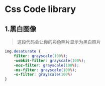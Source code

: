 # Css Code library

## 1.黑白图像
> 这段代码会让你的彩色照片显示为黑白照片
```css
img.desaturate {
	filter: grayscale(100%);
	-webkit-filter: grayscale(100%);
	-moz-filter: grayscale(100%);
	-ms-filter: grayscale(100%);
    -o-filter: grayscale(100%)
}
```

